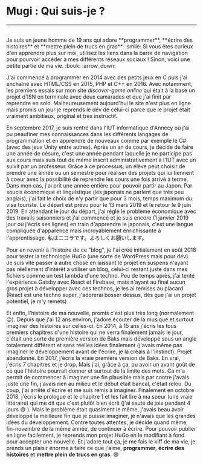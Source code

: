 ﻿<h1>Mugi : Qui suis-je ?</h1>

----
<br>
Je suis un jeune homme de 19 ans qui adore **programmer**, **écrire des histoires** et **mettre plein de trucs en gras**. :smile: Si vous êtes curieux d'en apprendre plus sur moi, utilisez les liens dans la barre de navigation pour pourvoir accéder à mes différents réseaux sociaux ! Sinon, voici une petite partie de ma vie. :book: :arrow_down:

J'ai commencé à programmer en 2014 avec des petits jeux en C puis j'ai enchaîné avec HTML/CSS en 2015, PHP et C++ en 2016. Avec notamment, les premiers essais sur mon site _discover-game.online_ qui était à la base un projet d'ISN en terminale avec deux camarades et que j'ai finit par reprendre en solo. Malheureusement aujourd'hui le site n'est plus en ligne mais promis un jour je reprends le dév de celui-ci parce que le projet était vraiment ambitieux, original et très instructif.

En septembre 2017, je suis rentré dans l'IUT informatique d'Annecy où j'ai pu peaufiner mes connaissances dans les différents langages de programmation et en apprendre de nouveaux comme par exemple le C# (avec des jeux Unity entre autres). Après un an de cours, je décide de faire une année de césure, c'est une année pendant laquelle je ne participe pas aux cours mais suis tout de même inscrit administrativement à l'IUT avec un suivit par un professeur. Grâce à ce processus, un élève peut choisir de prendre une année ou un semestre pour réaliser des projets qui lui tiennent à coeur avec la possibilité de reprendre les cours une fois arrivé à terme. Dans mon cas, j'ai prit une année entière pour pouvoir partir au Japon. Par soucis économique et linguistique (les japonais ne parlent que très peu anglais), j'ai fait le choix de n'y partir que pour 3 mois, temps maximum du visa touriste. Le départ est prévu pour le 13 mars 2019 et le retour le 9 juin 2019. En attendant le jour du départ, j'ai réglé le problème économique avec des travails saisonniers et j'ai commencé et je suis encore (1 janvier 2019 jour où j'écris ses lignes) en train d'apprendre le japonais, c'est une langue compliquée d'apparence mais incroyablement enrichissante à l'apprentissage. 私は二コラです。よろしくお願いします。

Pour en revenir à l'histoire de ce "blog", je l'ai créé initialement en août 2018 pour tester la technologie HuGo (une sorte de WordPress mais pour dév). Je suis vite passer à autre chose en laissant le projet en suspens n'ayant pas réellement d'intérêt à utiliser un blog, celui-ci restant juste dans mes fichiers comme un test lambda d'une techno. Peu de temps après, j'ai tenté l'expérience Gatsby avec React et Firebase, mais n'ayant au final aucun gros projet à développer avec ces technos, je les ai remises au placard. (React est une techno super, j'adorerai bosser dessus, dès que j'ai un projet potentiel, je m'y remets)

Et enfin, l'histoire de ma nouvelle, promis c'est plus très long (normalement :wink:). Depuis que j'ai 12 ans environ, j'adore écouter de la musique et surtout imaginer des histoires sur celles-ci. En 2014, à 15 ans j'écris les tous premiers chapitres d'une histoire qui ne verra finalement jamais le jour, c'était une sorte de première version de Baks mais développé sous un angle totalement différent et sans réélles idées finalement (j'avais même pas imaginer le développement avant de l'écrire, je la créais à l'instinct). Projet abandonné. En 2017, j'écris la vraie première version de Baks. En vrai, j'écris 7 chapitres et je drop. Mais j'ai, grâce à ça, pu avoir un avant goût de ce que l'histoire pourrait donner et surtout de la limite des mots. Ca m'a permit de commencer à imaginer une fin plausible mais par contre j'avais juste une fin, j'avais rien au milieu et le début était bancal, c'était relou. Du coup, j'ai arrêté d'écrire et me suis remis à imaginer. Finalement en octobre 2018, j'écris le prologue et le chapitre 1 et les fait lire à ma soeur (une vraie littéraire) qui me dit que c'est plutôt bien écrit (j'ai sauté de joie pendant 4 jours :sweat_smile: ). Mais le problème était quasiment le même, j'avais beau avoir développé la meilleure fin que je puisse imaginer, je n'avais que les grandes idées du développement. Contre toutes attentes, je décide quand même, fin-novembre de la même année, de continuer à écrire. Pour pouvoir publier en ligne facilement, je reprends mon projet HuGo en le modifiant à fond pour accepter une nouvelle. Et j'adore tout ça, je me fais le kiff de ma vie, je prends un plaisir énorme à faire ce que j'aime, **programmer**, **écrire des histoires** et **mettre plein de trucs en gras**. :smile: